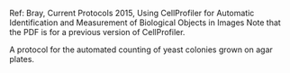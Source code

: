 Ref: Bray, Current Protocols 2015, Using CellProfiler for Automatic Identification and Measurement of Biological Objects in Images
Note that the PDF is for a previous version of CellProfiler.

A protocol for the automated counting of yeast colonies grown on agar plates.
